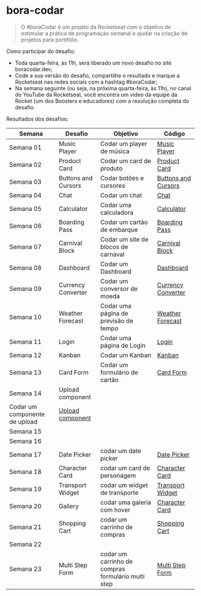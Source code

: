 # bora-codar

>O #boraCodar é um projeto da Rocketseat com o objetivo de  estimular a prática de programação semanal e ajudar na criação de projetos para portifólio.

Como participar do desafio:
- Toda quarta-feira, às 11h, será liberado um novo desafio no site boracodar.dev;
- Code a sua versão do desafio, compartilhe o resultado e marque a Rocketseat nas redes sociais com a hashtag #boraCodar;
- Na semana seguinte (ou seja, na próxima quarta-feira, às 11h), no canal do YouTube da Rocketseat, você encontra um vídeo da equipe da Rocket (um dos Boosters e educadores) com a resolução completa do desafio.

Resultados dos desafios:

| Semana | Desafio	   |   Objetivo	|   Código	|
|---|---|---|---|
| Semana 01 | Music Player | Codar um player de música | [Music Player](https://github.com/MatheusPrudente/bora-codar/tree/main/01-music-player) |
| Semana 02 | Product Card | Codar um card de produto | [Product Card](https://github.com/MatheusPrudente/bora-codar/tree/main/02-product-card) |
| Semana 03 | Buttons and Cursors | Codar botões e cursores | [Buttons and Cursors](https://github.com/MatheusPrudente/bora-codar/tree/main/03-buttons) |
| Semana 04 | Chat | Codar um chat |[Chat](https://github.com/MatheusPrudente/bora-codar/tree/main/04-chat) |
| Semana 05 | Calculator | Codar uma calculadora | [Calculator](https://github.com/MatheusPrudente/bora-codar/tree/main/05-calculator) |
| Semana 06 | Boarding Pass | Codar um cartão de embarque | [Boarding Pass](https://github.com/MatheusPrudente/bora-codar/tree/main/06-boarding-pass) |
| Semana 07 | Carnival Block | Codar um site de blocos de carnaval | [Carnival Block](https://github.com/MatheusPrudente/bora-codar/tree/main/07-carnival-block) |
| Semana 08 | Dashboard | Codar um Dashboard | [Dashboard](https://github.com/MatheusPrudente/bora-codar/tree/main/08-dashboard) |
| Semana 09 | Currency Converter | Codar um conversor de moeda | [Currency Converter](https://github.com/MatheusPrudente/bora-codar/tree/main/09-currency-converter) |
| Semana 10 | Weather Forecast | Codar uma página de previsão de tempo | [Weather Forecast](https://github.com/MatheusPrudente/bora-codar/tree/main/10-weather-forecast)|
| Semana 11 | Login | Codar uma página de Login | [Login](https://github.com/MatheusPrudente/bora-codar/tree/main/11-login)|
| Semana 12 | Kanban | Codar um Kanban | [Kanban](https://github.com/MatheusPrudente/bora-codar/tree/main/12-kanban) |
| Semana 13 | Card Form | Codar um formulário de cartão | [Card Form](https://github.com/MatheusPrudente/bora-codar/tree/main/12-card-form) |
| Semana 14 | Upload component
 | Codar um componente de upload | [Upload component](https://github.com/MatheusPrudente/bora-codar/tree/main/14-upload-component) |
| Semana 15 |  |  |  |
| Semana 16 |  |  |  |
| Semana 17 | Date Picker  | codar um date picker | [Date Picker](https://github.com/MatheusPrudente/bora-codar/tree/main/17-date-picker) |
| Semana 18 | Character Card  | codar um card de personagem | [Character Card](https://github.com/MatheusPrudente/bora-codar/tree/main/18-character-card) |
| Semana 19 | Transport Widget | codar um widget de transporte | [Transport Widget](https://github.com/MatheusPrudente/bora-codar/tree/main/19-transport-widget) |
| Semana 20 | Gallery  | codar uma galeria com hover | [Character Card](https://github.com/MatheusPrudente/bora-codar/tree/main/20-gallery) |
| Semana 21 | Shopping Cart | codar um carrinho de compras | [Shopping Cart](https://github.com/MatheusPrudente/bora-codar/tree/main/21-shopping-cart) |
| Semana 22 |  |  |  |
| Semana 23 | Multi Step Form | codar um carrinho de compras formulário multi step | [Multi Step Form](https://github.com/MatheusPrudente/bora-codar/tree/main/23-multi-step-form) |


